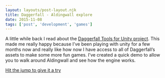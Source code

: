 ```yaml
---
layout: layouts/post-layout.njk 
title: Daggerfall - Aldingwall explore
date: 2015-11-08
tags: ['post', 'development', 'games']
---
```

A little while back I read about the [Daggerfall Tools for Unity project](https://www.dfworkshop.net/).  This made me really happy because I’ve been playing with unity for a few months now and really like how now I have access to all of Daggerfall’s assets to make some more fun games.  <!-- Excerpt Start -->I’ve created a quick demo to allow you to walk around Aldingwall and see how the engine works<!-- Excerpt End -->.

[Hit the jump to give it a try](/projects/aldingwall-explore/)